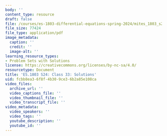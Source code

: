 ```yaml
---
body: ''
content_type: resource
draft: false
file: /courses/es-1803-differential-equations-spring-2024/mites_1803_s24_day33-problems-qa.pdf
file_size: 77424
file_type: application/pdf
image_metadata:
  caption: ''
  credit: ''
  image-alt: ''
learning_resource_types:
- Problem Sets with Solutions
license: https://creativecommons.org/licenses/by-nc-sa/4.0/
resourcetype: Document
title: 'ES.1803 S24: Class 33: Solutions'
uid: fcbb8ea3-6f8f-4b30-9ce3-6b2a85e108ca
video_files:
  archive_url: ''
  video_captions_file: ''
  video_thumbnail_file: ''
  video_transcript_file: ''
video_metadata:
  video_speakers: ''
  video_tags: ''
  youtube_description: ''
  youtube_id: ''
---
```

